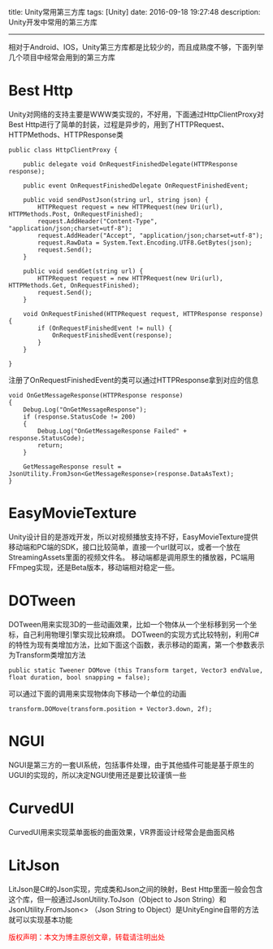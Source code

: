 title: Unity常用第三方库
tags: [Unity]
date: 2016-09-18 19:27:48
description: Unity开发中常用的第三方库

---

相对于Android、IOS，Unity第三方库都是比较少的，而且成熟度不够，下面列举几个项目中经常会用到的第三方库

# Best Http
Unity对网络的支持主要是WWW类实现的，不好用，下面通过HttpClientProxy对Best Http进行了简单的封装，过程是异步的，用到了HTTPRequest、HTTPMethods、HTTPResponse类
```
public class HttpClientProxy {

    public delegate void OnRequestFinishedDelegate(HTTPResponse response);

    public event OnRequestFinishedDelegate OnRequestFinishedEvent;

    public void sendPostJson(string url, string json) {
        HTTPRequest request = new HTTPRequest(new Uri(url), HTTPMethods.Post, OnRequestFinished);
        request.AddHeader("Content-Type", "application/json;charset=utf-8");
        request.AddHeader("Accept", "application/json;charset=utf-8");
        request.RawData = System.Text.Encoding.UTF8.GetBytes(json);
        request.Send();
    }

    public void sendGet(string url) {
        HTTPRequest request = new HTTPRequest(new Uri(url), HTTPMethods.Get, OnRequestFinished);
        request.Send();
    }

    void OnRequestFinished(HTTPRequest request, HTTPResponse response) {
        if (OnRequestFinishedEvent != null) {
            OnRequestFinishedEvent(response);
        }
    }

}
```
注册了OnRequestFinishedEvent的类可以通过HTTPResponse拿到对应的信息
```
void OnGetMessageResponse(HTTPResponse response)
{
    Debug.Log("OnGetMessageResponse");
    if (response.StatusCode != 200)
    {
        Debug.Log("OnGetMessageResponse Failed" + response.StatusCode);
        return;
    }

    GetMessageResponse result = JsonUtility.FromJson<GetMessageResponse>(response.DataAsText);
}
```
# EasyMovieTexture
Unity设计目的是游戏开发，所以对视频播放支持不好，EasyMovieTexture提供移动端和PC端的SDK，接口比较简单，直接一个url就可以，或者一个放在StreamingAssets里面的视频文件名。
移动端都是调用原生的播放器，PC端用FFmpeg实现，还是Beta版本，移动端相对稳定一些。
# DOTween
DOTween用来实现3D的一些动画效果，比如一个物体从一个坐标移到另一个坐标，自己利用物理引擎实现比较麻烦。
DOTween的实现方式比较特别，利用C#的特性为现有类增加方法，比如下面这个函数，表示移动的距离，第一个参数表示为Transform类增加方法
```
public static Tweener DOMove (this Transform target, Vector3 endValue, float duration, bool snapping = false);
```
可以通过下面的调用来实现物体向下移动一个单位的动画
```
transform.DOMove(transform.position + Vector3.down, 2f);
```
# NGUI
NGUI是第三方的一套UI系统，包括事件处理，由于其他插件可能是基于原生的UGUI的实现的，所以决定NGUI使用还是要比较谨慎一些
# CurvedUI
CurvedUI用来实现菜单面板的曲面效果，VR界面设计经常会是曲面风格
# LitJson
LitJson是C#的Json实现，完成类和Json之间的映射，Best Http里面一般会包含这个库，但一般通过JsonUtility.ToJson（Object to Json String）和JsonUtility.FromJson<> （Json String to Object）是UnityEngine自带的方法就可以实现基本功能


<font color="#FF0000">版权声明：本文为博主原创文章，转载请注明出处</font>

